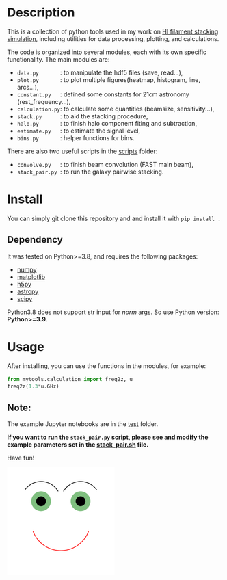 # Description
This is a collection of python tools used in my work on [HI filament stacking simulation](https://arxiv.org/abs/2411.03988), including utilities for data processing, plotting, and calculations. 

The code is organized into several modules, each with its own specific functionality.
The main modules are:
* ```data.py       ```: to manipulate the hdf5 files (save, read...),
* ```plot.py       ```: to plot multiple figures(heatmap, histogram, line, arcs...),
* ```constant.py   ```: defined some constants for 21cm astronomy (rest_frequency...),
* ```calculation.py```: to calculate some quantities (beamsize, sensitivity...),
* ```stack.py      ```: to aid the stacking procedure,
* ```halo.py       ```: to finish halo component fiting and subtraction,
* ```estimate.py   ```: to estimate the signal level,
* ```bins.py       ```: helper functions for bins.

There are also two useful scripts in the [scripts](scripts) folder:
* ```convolve.py   ```: to finish beam convolution (FAST main beam),
* ```stack_pair.py ```: to run the galaxy pairwise stacking.

# Install
You can simply git clone this repository and and install it with ```pip install .```

## Dependency
It was tested on Python>=3.8, and requires the following packages:
* [numpy](https://numpy.org/)
* [matplotlib](https://matplotlib.org/)
* [h5py](https://www.h5py.org/)
* [astropy](https://www.astropy.org/)
* [scipy](https://scipy.org/)

Python3.8 does not support str input for *norm* args. 
So use Python version: **Python>=3.9**.


# Usage

After installing, you can use the functions in the modules, for example:
```py
from mytools.calculation import freq2z, u
freq2z(1.3*u.GHz)
```
## Note:
The example Jupyter notebooks are in the [test](test) folder.


**If you want to run the ```stack_pair.py``` script, please see and modify the example parameters set in the [stack_pair.sh](slurm/stack_pair.sh) file.**

Have fun!

![Smile](test/example.png)








